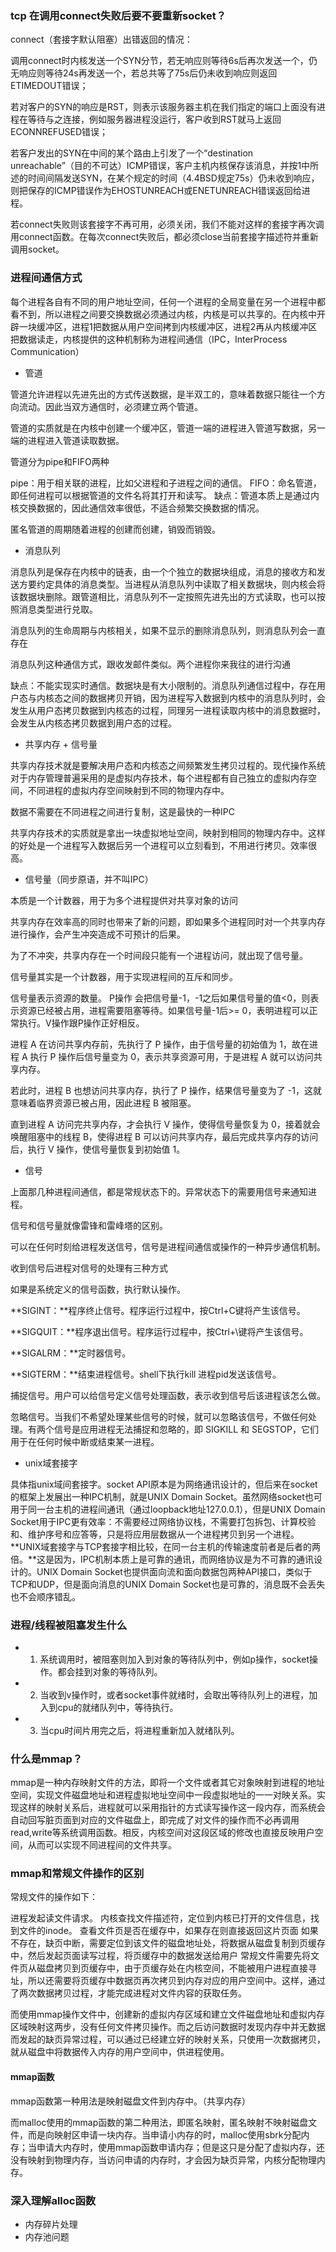 ### tcp 在调用connect失败后要不要重新socket？
connect（套接字默认阻塞）出错返回的情况：

调用connect时内核发送一个SYN分节，若无响应则等待6s后再次发送一个，仍无响应则等待24s再发送一个，若总共等了75s后仍未收到响应则返回ETIMEDOUT错误；

若对客户的SYN的响应是RST，则表示该服务器主机在我们指定的端口上面没有进程在等待与之连接，例如服务器进程没运行，客户收到RST就马上返回ECONNREFUSED错误；

若客户发出的SYN在中间的某个路由上引发了一个“destination unreachable”（目的不可达）ICMP错误，客户主机内核保存该消息，并按1中所述的时间间隔发送SYN，在某个规定的时间（4.4BSD规定75s）仍未收到响应，则把保存的ICMP错误作为EHOSTUNREACH或ENETUNREACH错误返回给进程。

若connect失败则该套接字不再可用，必须关闭，我们不能对这样的套接字再次调用connect函数。在每次connect失败后，都必须close当前套接字描述符并重新调用socket。


### 进程间通信方式
每个进程各自有不同的用户地址空间，任何一个进程的全局变量在另一个进程中都看不到，所以进程之间要交换数据必须通过内核，内核是可以共享的。在内核中开辟一块缓冲区，进程1把数据从用户空间拷到内核缓冲区，进程2再从内核缓冲区把数据读走，内核提供的这种机制称为进程间通信（IPC，InterProcess Communication）

- 管道

管道允许进程以先进先出的方式传送数据，是半双工的，意味着数据只能往一个方向流动。因此当双方通信时，必须建立两个管道。

管道的实质就是在内核中创建一个缓冲区，管道一端的进程进入管道写数据，另一端的进程进入管道读取数据。

管道分为pipe和FIFO两种

pipe：用于相关联的进程，比如父进程和子进程之间的通信。
FIFO：命名管道，即任何进程可以根据管道的文件名将其打开和读写。
缺点：管道本质上是通过内核交换数据的，因此通信效率很低，不适合频繁交换数据的情况。

匿名管道的周期随着进程的创建而创建，销毁而销毁。

- 消息队列

消息队列是保存在内核中的链表，由一个个独立的数据块组成，消息的接收方和发送方要约定具体的消息类型。当进程从消息队列中读取了相关数据块，则内核会将该数据块删除。跟管道相比，消息队列不一定按照先进先出的方式读取，也可以按照消息类型进行兑取。

消息队列的生命周期与内核相关，如果不显示的删除消息队列，则消息队列会一直存在

消息队列这种通信方式，跟收发邮件类似。两个进程你来我往的进行沟通

缺点：不能实现实时通信。数据块是有大小限制的。消息队列通信过程中，存在用户态与内核态之间的数据拷贝开销，因为进程写入数据到内核中的消息队列时，会发生从用户态拷贝数据到内核态的过程，同理另一进程读取内核中的消息数据时，会发生从内核态拷贝数据到用户态的过程。

- 共享内存 + 信号量

共享内存技术就是要解决用户态和内核态之间频繁发生拷贝过程的。现代操作系统对于内存管理普遍采用的是虚拟内存技术，每个进程都有自己独立的虚拟内存空间，不同进程的虚拟内存空间映射到不同的物理内存中。

数据不需要在不同进程之间进行复制，这是最快的一种IPC

共享内存技术的实质就是拿出一块虚拟地址空间，映射到相同的物理内存中。这样的好处是一个进程写入数据后另一个进程可以立刻看到，不用进行拷贝。效率很高。


- 信号量（同步原语，并不叫IPC）

本质是一个计数器，用于为多个进程提供对共享对象的访问

共享内存在效率高的同时也带来了新的问题，即如果多个进程同时对一个共享内存进行操作，会产生冲突造成不可预计的后果。

为了不冲突，共享内存在一个时间段只能有一个进程访问，就出现了信号量。

信号量其实是一个计数器，用于实现进程间的互斥和同步。

信号量表示资源的数量。 P操作 会把信号量-1，-1之后如果信号量的值<0，则表示资源已经被占用，进程需要阻塞等待。如果信号量-1后>= 0，表明进程可以正常执行。V操作跟P操作正好相反。


进程 A 在访问共享内存前，先执行了 P 操作，由于信号量的初始值为 1，故在进程 A 执行 P 操作后信号量变为 0，表示共享资源可用，于是进程 A 就可以访问共享内存。

若此时，进程 B 也想访问共享内存，执行了 P 操作，结果信号量变为了 -1，这就意味着临界资源已被占用，因此进程 B 被阻塞。

直到进程 A 访问完共享内存，才会执行 V 操作，使得信号量恢复为 0，接着就会唤醒阻塞中的线程 B，使得进程 B 可以访问共享内存，最后完成共享内存的访问后，执行 V 操作，使信号量恢复到初始值 1。


- 信号

上面那几种进程间通信，都是常规状态下的。异常状态下的需要用信号来通知进程。

信号和信号量就像雷锋和雷峰塔的区别。

可以在任何时刻给进程发送信号，信号是进程间通信或操作的一种异步通信机制。

收到信号后进程对信号的处理有三种方式

如果是系统定义的信号函数，执行默认操作。

**SIGINT：**程序终止信号。程序运行过程中，按Ctrl+C键将产生该信号。

**SIGQUIT：**程序退出信号。程序运行过程中，按Ctrl+\\键将产生该信号。

**SIGALRM：**定时器信号。

**SIGTERM：**结束进程信号。shell下执行kill 进程pid发送该信号。

捕捉信号。用户可以给信号定义信号处理函数，表示收到信号后该进程该怎么做。

忽略信号。当我们不希望处理某些信号的时候，就可以忽略该信号，不做任何处理。有两个信号是应用进程无法捕捉和忽略的，即 SIGKILL 和 SEGSTOP，它们用于在任何时候中断或结束某一进程。

- unix域套接字

具体指unix域间套接字。socket API原本是为网络通讯设计的，但后来在socket的框架上发展出一种IPC机制，就是UNIX Domain Socket。虽然网络socket也可用于同一台主机的进程间通讯（通过loopback地址127.0.0.1），但是UNIX Domain Socket用于IPC更有效率：不需要经过网络协议栈，不需要打包拆包、计算校验和、维护序号和应答等，只是将应用层数据从一个进程拷贝到另一个进程。**UNIX域套接字与TCP套接字相比较，在同一台主机的传输速度前者是后者的两倍。**这是因为，IPC机制本质上是可靠的通讯，而网络协议是为不可靠的通讯设计的。UNIX Domain Socket也提供面向流和面向数据包两种API接口，类似于TCP和UDP，但是面向消息的UNIX Domain Socket也是可靠的，消息既不会丢失也不会顺序错乱。




### 进程/线程被阻塞发生什么


- 1. 系统调用时，被阻塞则加入到对象的等待队列中，例如p操作，socket操作。都会挂到对象的等待队列。

- 2. 当收到v操作时，或者socket事件就绪时，会取出等待队列上的进程，加入到cpu的就绪队列中，等待执行。

- 3. 当cpu时间片用完之后，将进程重新加入就绪队列。




### 什么是mmap？
mmap是一种内存映射文件的方法，即将一个文件或者其它对象映射到进程的地址空间，实现文件磁盘地址和进程虚拟地址空间中一段虚拟地址的一一对映关系。实现这样的映射关系后，进程就可以采用指针的方式读写操作这一段内存，而系统会自动回写脏页面到对应的文件磁盘上，即完成了对文件的操作而不必再调用read,write等系统调用函数。相反，内核空间对这段区域的修改也直接反映用户空间，从而可以实现不同进程间的文件共享。


### mmap和常规文件操作的区别
常规文件的操作如下：

进程发起读文件请求。
内核查找文件描述符，定位到内核已打开的文件信息，找到文件的inode。
查看文件页是否在缓存中，如果存在则直接返回这片页面
如果不存在，缺页中断，需要定位到该文件的磁盘地址处，将数据从磁盘复制到页缓存中，然后发起页面读写过程，将页缓存中的数据发送给用户
常规文件需要先将文件页从磁盘拷贝到页缓存中，由于页缓存处在内核空间，不能被用户进程直接寻址，所以还需要将页缓存中数据页再次拷贝到内存对应的用户空间中。这样，通过了两次数据拷贝过程，才能完成进程对文件内容的获取任务。

而使用mmap操作文件中，创建新的虚拟内存区域和建立文件磁盘地址和虚拟内存区域映射这两步，没有任何文件拷贝操作。而之后访问数据时发现内存中并无数据而发起的缺页异常过程，可以通过已经建立好的映射关系，只使用一次数据拷贝，就从磁盘中将数据传入内存的用户空间中，供进程使用。


#### mmap函数
mmap函数第一种用法是映射磁盘文件到内存中。（共享内存）

而malloc使用的mmap函数的第二种用法，即匿名映射，匿名映射不映射磁盘文件，而是向映射区申请一块内存。当申请小内存的时，malloc使用sbrk分配内存；当申请大内存时，使用mmap函数申请内存；但是这只是分配了虚拟内存，还没有映射到物理内存，当访问申请的内存时，才会因为缺页异常，内核分配物理内存。


### 深入理解alloc函数

- 内存碎片处理
- 内存池问题

